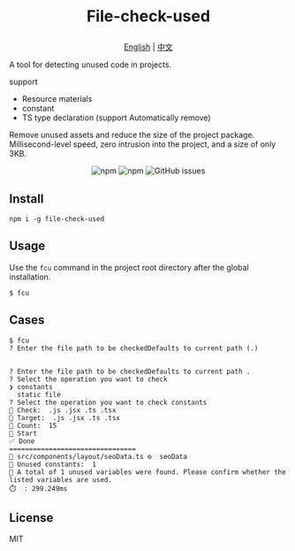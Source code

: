<!-- TODO
添加 文件行数 检测 如列出 .ts（可配置） 文件 > 300（可配置） 行 -->
<h1>
  <p align='center'>
    File-check-used
  </p>
</h1>

<p align='center'>
  <a href="https://github.com/weipengzou/file-check-used/blob/main/README.md" target="_blank">English</a>
  <span>|</span>
  <a href="https://github.com/weipengzou/file-check-used/blob/main/docs/README.zh_CN.md" target="_blank">中文</a>
</p>

A tool for detecting unused code in projects.

support

- Resource materials
- constant
- TS type declaration (support Automatically remove)

Remove unused assets and reduce the size of the project package.
Millisecond-level speed, zero intrusion into the project, and a size of only 3KB.

<p align='center'>
  <img alt="npm" src="https://img.shields.io/npm/dm/file-check-used">
  <img alt="npm" src="https://img.shields.io/npm/l/file-check-used">
  <img alt="GitHub issues" src="https://img.shields.io/github/issues-raw/weipengzou/file-check-used">
</p>

## Install

```shell
npm i -g file-check-used
```

## Usage

Use the `fcu` command in the project root directory after the global installation.

```shell
$ fcu
```

## Cases

```shell
$ fcu
? Enter the file path to be checkedDefaults to current path (.) 


? Enter the file path to be checkedDefaults to current path .
? Select the operation you want to check 
❯ constants 
  static file 
? Select the operation you want to check constants
📌 Check:  .js .jsx .ts .tsx
📌 Target:  .js .jsx .ts .tsx
📁 Count:  15
🚅 Start
✅ Done
================================
📁 src/components/layout/seoData.ts ⚙️  seoData
🔎 Unused constants:  1
🔎 A total of 1 unused variables were found. Please confirm whether the listed variables are used.
⏱️  : 299.249ms
```

## License

MIT
